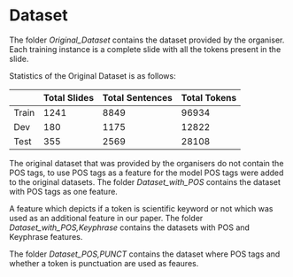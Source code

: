 # Dataset

The folder *Original_Dataset* contains the dataset provided by the organiser. Each training instance is a complete slide with all the tokens present in the slide. 

Statistics of the Original Dataset is as follows:

|      |Total Slides | Total Sentences | Total Tokens |
|  ---  | ----------- | ---------------- | ------------- |
|Train | 1241        |    8849         |    96934     |
|Dev   | 180         |    1175         |    12822     |
|Test  | 355         |    2569         |    28108     |


The original dataset that was provided by the organisers do not contain the POS tags, to use POS tags as a feature for the model POS tags were added to the original datasets. The folder *Dataset_with_POS* contains the dataset with POS tags as one feature.

A feature which depicts if a token is scientific keyword or not which was used as an additional feature in our paper. The folder *Dataset_with_POS,Keyphrase* contains the datasets with POS and Keyphrase features.

The folder *Dataset_POS,PUNCT* contains the dataset where POS tags and whether a token is punctuation are used as feaures.
